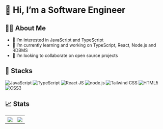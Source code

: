 # 👋 Hi, I’m a Software Engineer

## 🧑‍💻 About Me

- 👀 I’m interested in JavaScript and TypeScript
- 🌱 I’m currently learning and working on TypeScript, React, Node.js and RDBMS
- 💞️ I’m looking to collaborate on open source projects



## 🚀 Stacks

![JavaScript](https://user-images.githubusercontent.com/42933600/148687156-ebcef1f1-c7b1-4c91-b756-834198d63af9.png)
![TypeScript](https://user-images.githubusercontent.com/42933600/148687162-bc0c498b-4801-4523-8709-a0471488c850.png)
![React JS](https://user-images.githubusercontent.com/42933600/148687158-b135f35b-6cfe-4ccb-a233-59ffdbb84650.png)
![node.js](https://user-images.githubusercontent.com/42933600/148687157-94d9ea46-03e2-4d70-9bab-8e570a838130.png)
![Tailwind CSS](https://user-images.githubusercontent.com/42933600/148687159-eee2f6f5-01ca-4e08-876e-5001e2be7eab.png)
![HTML5](https://user-images.githubusercontent.com/42933600/148687155-541c942a-5d77-41d1-84dd-e95e6778c913.png)
![CSS3](https://user-images.githubusercontent.com/42933600/148687151-1ccb7aa4-8b3f-484f-83f1-7990d982ae62.png)


## 📈 Stats

<table>
<tr>
<th> <img class="center-block" src="https://github-readme-stats.vercel.app/api?username=abee-tech&hide=issues&count_private=true&show_icons=true&theme=calm"> </th>
<th> <img class="center-block" src="https://github-readme-stats.vercel.app/api/top-langs/?username=anuraghazra&layout=compact&theme=calm"> </th>
</tr>
</table>
